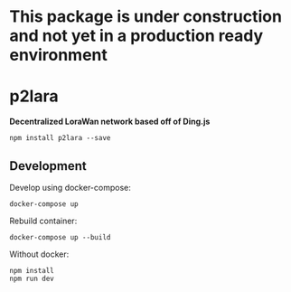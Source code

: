 # This package is under construction and not yet in a production ready environment

# p2lara

**Decentralized LoraWan network based off of Ding.js**


```
npm install p2lara --save
```  

## Development

Develop using docker-compose:


```
docker-compose up
```

Rebuild container:


```
docker-compose up --build
```

Without docker:

```
npm install
npm run dev
```

